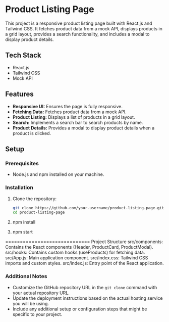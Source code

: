 # Product Listing Page

This project is a responsive product listing page built with React.js and Tailwind CSS. It fetches product data from a mock API, displays products in a grid layout, provides a search functionality, and includes a modal to display product details.

## Tech Stack

- React.js
- Tailwind CSS
- Mock API

## Features

- **Responsive UI:** Ensures the page is fully responsive.
- **Fetching Data:** Fetches product data from a mock API.
- **Product Listing:** Displays a list of products in a grid layout.
- **Search:** Implements a search bar to search products by name.
- **Product Details:** Provides a modal to display product details when a product is clicked.

## Setup

### Prerequisites

- Node.js and npm installed on your machine.

### Installation

1. Clone the repository:

   ```bash
   git clone https://github.com/your-username/product-listing-page.git
   cd product-listing-page

2. npm install

3. npm start

=============================
Project Structure
src/components: Contains the React components (Header, ProductCard, ProductModal).
src/hooks: Contains custom hooks (useProducts) for fetching data.
src/App.js: Main application component.
src/index.css: Tailwind CSS imports and custom styles.
src/index.js: Entry point of the React application.


### Additional Notes

- Customize the GitHub repository URL in the `git clone` command with your actual repository URL.
- Update the deployment instructions based on the actual hosting service you will be using.
- Include any additional setup or configuration steps that might be specific to your project.
